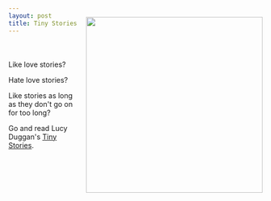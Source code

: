 ```yaml
---
layout: post
title: Tiny Stories
---
```



<img align="right" src="{{ site.baseurl }}/images/tinystories.png" style="width:350px; margin-left:10px; margin-top:-50px"/>


<p style="margin-top:50px"></p>

Like love stories? 

Hate love stories? 

Like stories as long as they don't go on for too long? 

Go and read Lucy Duggan's [Tiny Stories](http://www.tinystori.es).

<p style="margin-bottom:100px"></p>






